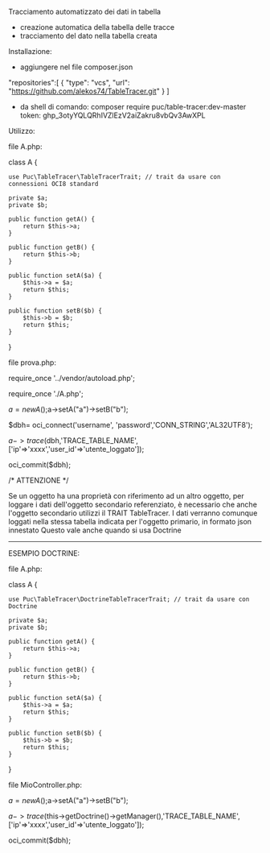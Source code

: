 Tracciamento automatizzato dei dati in tabella

- creazione automatica della tabella delle tracce
- tracciamento del dato nella tabella creata


Installazione:

- aggiungere nel file composer.json 

"repositories":[
        {
            "type": "vcs",
            "url": "https://github.com/alekos74/TableTracer.git"
        }
    ]

- da shell di comando:
composer require puc/table-tracer:dev-master
token: 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

Utilizzo:


file A.php:


class A {

    use Puc\TableTracer\TableTracerTrait; // trait da usare con connessioni OCI8 standard
    
    private $a;
    private $b;
    
    public function getA() {
        return $this->a;
    }

    public function getB() {
        return $this->b;
    }

    public function setA($a) {
        $this->a = $a;
        return $this;
    }

    public function setB($b) {
        $this->b = $b;
        return $this;
    }


}


file prova.php:

 
require_once '../vendor/autoload.php';

require_once './A.php';

$a=new A();$a->setA("a")->setB("b");


$dbh= oci_connect('username', 'password','CONN_STRING','AL32UTF8');

$a->trace($dbh,'TRACE_TABLE_NAME',['ip'=>'xxxx','user_id'=>'utente_loggato']);

oci_commit($dbh);

/* ATTENZIONE */

Se un oggetto ha una proprietà con riferimento ad un altro oggetto, 
per loggare i dati dell'oggetto secondario referenziato,
è necessario che anche l'oggetto secondario utilizzi il TRAIT TableTracer.
I dati verranno comunque loggati nella stessa tabella indicata per l'oggetto primario, in formato json innestato
Questo vale anche quando si usa Doctrine 

****************************************************************************


ESEMPIO DOCTRINE:

file A.php:


class A {

    use Puc\TableTracer\DoctrineTableTracerTrait; // trait da usare con Doctrine
    
    private $a;
    private $b;
    
    public function getA() {
        return $this->a;
    }

    public function getB() {
        return $this->b;
    }

    public function setA($a) {
        $this->a = $a;
        return $this;
    }

    public function setB($b) {
        $this->b = $b;
        return $this;
    }


}


file MioController.php:

 

$a=new A();$a->setA("a")->setB("b");


$a->trace($this->getDoctrine()->getManager(),'TRACE_TABLE_NAME',['ip'=>'xxxx','user_id'=>'utente_loggato']);

oci_commit($dbh);